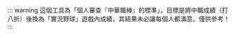 <BatterCounter />

::: warning
這個工具為「個人審查『中華職棒』的標準」，目標是將中職成績（打八折）後換為「實況野球」遊戲內成績，其結果未必讓每個人都滿意。僅供參考！
:::